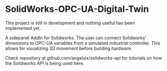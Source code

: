 # SolidWorks-OPC-UA-Digital-Twin
This project is still in development and nothing useful has been implemented yet.

A sidepanel AddIn for Solidworks. The user can connect Solidworks' dimensions to OPC-UA variables from a simulated industrial controller. This allows for visualizing 3D movement before building hardware.

Check repository at github.com/angelsix/solidworks-api for tutorials on how the Solidworks API is being used here.


